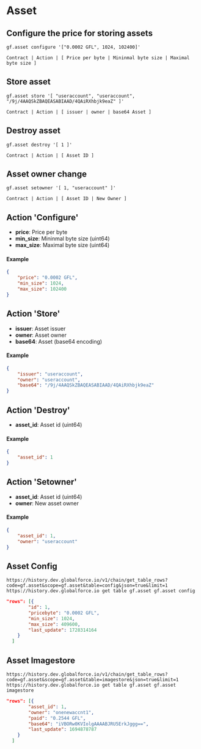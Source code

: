 # Asset

## Configure the price for storing assets
```
gf.asset configure '["0.0002 GFL", 1024, 102400]'
```
``Contract | Action | [ Price per byte | Mininmal byte size | Maximal byte size ]``

## Store asset
```
gf.asset store '[ "useraccount", "useraccount", "/9j/4AAQSkZBAQEASABIAAD/4QAiRXhbjk9eaZ" ]'
```
``Contract | Action | [ issuer | owner | base64 Asset ]``

## Destroy asset
```
gf.asset destroy '[ 1 ]'
```
``Contract | Action | [ Asset ID ]``


## Asset owner change
```
gf.asset setowner '[ 1, "useraccount" ]'
```
``Contract | Action | [ Asset ID | New Owner ]``


## Action '**Configure**'

- **price**: Price per byte
- **min_size**: Mininmal byte size (uint64)
- **max_size**: Maximal byte size (uint64)

#### Example
```json
{
    "price": "0.0002 GFL",
	"min_size": 1024,
	"max_size": 102400
}
```

## Action '**Store**'

- **issuer**: Asset issuer
- **owner**: Asset owner
- **base64**: Asset (base64 encoding)

#### Example
```json
{
    "issuer": "useraccount",
	"owner": "useraccount",
	"base64": "/9j/4AAQSkZBAQEASABIAAD/4QAiRXhbjk9eaZ"
}
```

## Action '**Destroy**'

- **asset_id**: Asset id (uint64)

#### Example
```json
{
    "asset_id": 1
}
```

## Action '**Setowner**'

- **asset_id**: Asset id (uint64)
- **owner**: New asset owner

#### Example
```json
{
    "asset_id": 1,
    "owner": "useraccount"
}
```

## Asset Config

``https://history.dev.globalforce.io/v1/chain/get_table_rows?code=gf.asset&scope=gf.asset&table=config&json=true&limit=1``
``https://history.dev.globalforce.io get table gf.asset gf.asset config``

```json
"rows": [{
		"id": 1,
		"pricebyte": "0.0002 GFL",
		"min_size": 1024,
		"max_size": 409600,
		"last_update": 1728314164
	}
  ]

```

## Asset Imagestore

``https://history.dev.globalforce.io/v1/chain/get_table_rows?code=gf.asset&scope=gf.asset&table=imagestore&json=true&limit=1``
``https://history.dev.globalforce.io get table gf.asset gf.asset imagestore``

```json
"rows": [{
		"asset_id": 1,
		"owner": "onenewaccnt1",
		"paid": "0.2544 GFL",
		"base64": "iVBORw0KVIolgAAAABJRU5ErkJggg==",
		"last_update": 1694878787
	}
  ]
```